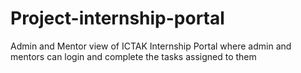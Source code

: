 # Project-internship-portal
Admin and Mentor view of ICTAK Internship Portal where admin and mentors can login and complete the tasks assigned to them

